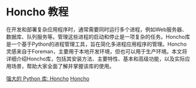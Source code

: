 # Honcho 教程

<show-structure depth="3"/>

在开发和部署复杂应用程序时，通常需要同时运行多个进程，例如Web服务器、数据库、队列服务等。管理这些进程的启动和停止是一项复杂的任务。Honcho库是一个基于Python的进程管理工具，旨在简化多进程应用程序的管理。Honcho灵感来自于Foreman，主要用于本地开发环境，但也可以用于生产环境。本文将详细介绍Honcho库，包括其安装方法、主要特性、基本和高级功能，以及实际应用场景，帮助大家全面了解并掌握该库的使用。


<seealso>
<category ref="ref_docs">
    <a href="https://mp.weixin.qq.com/s/4EeWVL9wMkH4AdQdJyf4eg">强大的 Python 库: Honcho</a>
</category>
<category ref="ref_github">
    <a href="https://github.com/nickstenning/honcho">Honcho</a>
</category>
<category ref="ref_issues">
</category>
<category ref="ref_hf">
</category>
<category ref="ref_ms">
</category>
</seealso>

